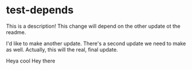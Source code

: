 # test-depends

This is a description!
This change will depend on the other update ot the readme.

I'd like to make another update.
There's a second update we need to make as well.
Actually, this will the real, final update.

Heya cool
Hey there